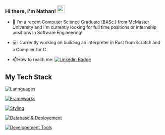 
### Hi there, I'm Nathan! <img src="https://emojis.slackmojis.com/emojis/images/1536351075/4594/blob-wave.gif" width="25"/>

<!--
**proyetei/proyetei** is a ✨ _special_ ✨ repository because its `README.md` (this file) appears on your GitHub profile.

Here are some ideas to get you started:

- 🔭 I’m currently working on ...
- 🌱 I’m currently learning ...
- 👯 I’m looking to collaborate on ...
- 🤔 I’m looking for help with ...
- 💬 Ask me about ...
- 📫 How to reach me: ...
- 😄 Pronouns: ...
- ⚡ Fun fact: ...
-->

<!--<div id = "badges">
  <img src = "https://img.shields.io/badge/LinkedIn-blue?logo=linkedin&logoColor=white&style=for-the-badge" alt = "Linkedin Badge" />
</div>-->

- 🏫 I’m a recent Computer Science Graduate (BASc.) from McMaster University and I'm currently looking for full time positions or internship positions in Software Engineering!

- 💻: Currently working on building an interpreter in Rust from scratch and a Compiler for C.

<!-- - ⚡: Personal website -> https://meillaya.dev/ -->

- :mailbox:How to reach me: [![Linkedin Badge](https://img.shields.io/badge/-Nathan-blue?style=flat&logo=Linkedin&logoColor=white)](https://www.linkedin.com/in/nathan-agbomedarho/)

## My Tech Stack

[![Lannguages](https://skillicons.dev/icons?i=c,go,rust,python,ts,java,zig)](https://skillicons.dev)

[![Frameworks](https://skillicons.dev/icons?i=nodejs,astro,flutter,vue)](https://skillicons.dev)

[![Styling](https://skillicons.dev/icons?i=css,tailwind)](https://skillicons.dev)

[![Database & Deployement](https://skillicons.dev/icons?i=postgres,mysql,mongodb,aws)](https://skillicons.dev)

[![Developement Tools](https://skillicons.dev/icons?i=linux,latex,git,figma,docker,githubactions,pnpm,figma)](https://skillicons.dev)
